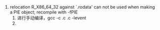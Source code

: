 1. relocation R_X86_64_32 against `.rodata' can not be used when making a PIE object; recompile with -fPIE
   1. 进行手动编译，gcc -c .c .c -levent
   2. 